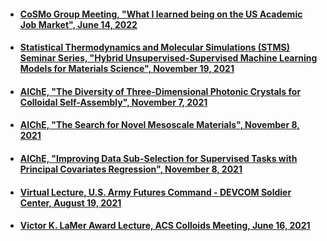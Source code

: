 * #### <a href="{{ site.baseurl }}assets/slides/2022-06-14-academic-jobs.pdf" target="_blank">CoSMo Group Meeting, "What I learned being on the US Academic Job Market", June 14, 2022</a>
* #### <a href="{{ site.baseurl }}assets/slides/2021-11-19_STMS.pdf" target="_blank">Statistical Thermodynamics and Molecular Simulations (STMS) Seminar Series, "Hybrid Unsupervised-Supervised Machine Learning Models for Materials Science", November 19, 2021</a>
* #### <a href="{{ site.baseurl }}/assets/slides/2021-11-07_AIChE_35i.pdf" target="_blank">AIChE, "The Diversity of Three-Dimensional Photonic Crystals for Colloidal Self-Assembly", November 7, 2021</a>
* #### <a href="{{ site.baseurl }}/assets/slides/2021-11-08_AIChE_127b.pdf" target="_blank">AIChE, "The Search for Novel Mesoscale Materials", November 8, 2021</a>
* #### <a href="{{ site.baseurl }}/assets/slides/2021-11-08_AIChE_203e.pdf" target="_blank">AIChE, "Improving Data Sub-Selection for Supervised Tasks with Principal Covariates Regression", November 8, 2021</a>
* #### <a href="{{ site.baseurl }}/assets/slides/2021-08-19-USArmy.pdf" target="_blank">Virtual Lecture, U.S. Army Futures Command - DEVCOM Soldier Center, August 19, 2021</a>
* #### <a href="{{ site.baseurl }}/assets/slides/2021-06-16_ACS_Colloids.pdf" target="_blank">Victor K. LaMer Award Lecture, ACS Colloids Meeting, June 16, 2021</a>
